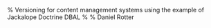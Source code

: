 % Versioning for content management systems using the example of Jackalope Doctrine DBAL
%
% Daniel Rotter
